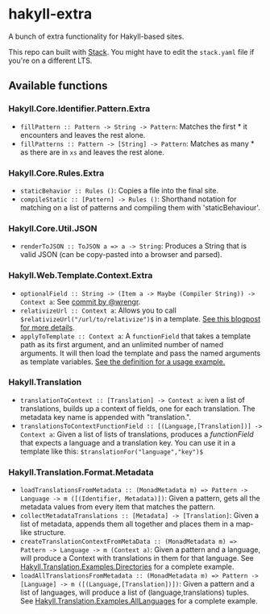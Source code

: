 # hakyll-extra
A bunch of extra functionality for Hakyll-based sites.

This repo can built with [Stack](https://github.com/commercialhaskell/stack#readme). You might have to edit the `stack.yaml` file if you're on a different LTS.

## Available functions

### Hakyll.Core.Identifier.Pattern.Extra

* `fillPattern :: Pattern -> String -> Pattern`: Matches the first * it encounters and leaves the rest alone.
* `fillPatterns :: Pattern -> [String] -> Pattern`: Matches as many * as there are in `xs` and leaves the rest alone.

### Hakyll.Core.Rules.Extra

* `staticBehavior :: Rules ()`: Copies a file into the final site.
* `compileStatic :: [Pattern] -> Rules ()`: Shorthand notation for matching on a list of patterns and compiling them with 'staticBehaviour'.

### Hakyll.Core.Util.JSON

* `renderToJSON :: ToJSON a => a -> String`: Produces a String that is valid JSON (can be copy-pasted into a browser and parsed).

### Hakyll.Web.Template.Context.Extra

* `optionalField :: String -> (Item a -> Maybe (Compiler String)) -> Context a`: See [commit by @wrengr](https://github.com/wrengr/hakyll/commit/558bc6d1efe86dc9ad501eaa100c0af020e2ef2a).
* `relativizeUrl :: Context a`: Allows you to call `$relativizeUrl("/url/to/relativize")$` in a template. [See this blogpost for more details](http://beerendlauwers.be/posts/2015-09-21-hakylls-functionfield.html).
* `applyToTemplate :: Context a`: A `functionField` that takes a template path as its first argument, and an unlimited number of named arguments. It will then load the template and pass the named arguments as template variables. [See the definition for a usage example.](https://github.com/beerendlauwers/hakyll-extra/blob/master/src/Hakyll/Web/Template/Context/Extra.hs)

### Hakyll.Translation

* `translationToContext :: [Translation] -> Context a`: iven a list of translations, builds up a context of fields, one for each translation. The metadata key name is appended with "translation.".
* `translationsToContextFunctionField :: [(Language,[Translation])] -> Context a`: Given a list of lists of translations, produces a $functionField$ that expects a language and a translation key. You can use it in a template like this: `$translationFor("language","key")$`

### Hakyll.Translation.Format.Metadata

* `loadTranslationsFromMetadata :: (MonadMetadata m) => Pattern -> Language -> m ([(Identifier, Metadata)])`: Given a pattern, gets all the metadata values from every item that matches the pattern.
*  `collectMetadataTranslations :: [Metadata] -> [Translation]`: Given a list of metadata, appends them all together and places them in a map-like structure.
*  `createTranslationContextFromMetaData :: (MonadMetadata m) => Pattern -> Language -> m (Context a)`: Given a pattern and a language, will produce a Context with translations in them for that language. See [Hakyll.Translation.Examples.Directories](https://github.com/beerendlauwers/hakyll-extra/blob/master/src/Hakyll/Translation/Examples/Directories.hs) for a complete example.
*  `loadAllTranslationsFromMetadata :: (MonadMetadata m) => Pattern -> [Language] -> m ([(Language,[Translation])])`: Given a pattern and a list of languages, will produce a list of (language,translations) tuples. See [Hakyll.Translation.Examples.AllLanguages](https://github.com/beerendlauwers/hakyll-extra/blob/master/src/Hakyll/Translation/Examples/AllLanguages.hs) for a complete example.
